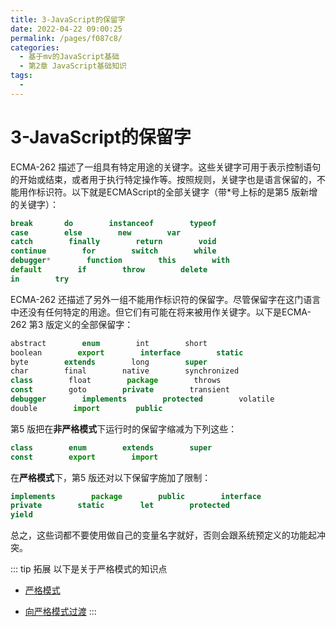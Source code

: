 ```yaml
---
title: 3-JavaScript的保留字
date: 2022-04-22 09:00:25
permalink: /pages/f087c8/
categories:
  - 基于mv的JavaScript基础
  - 第2章 JavaScript基础知识
tags:
  - 
---
```

# 3-JavaScript的保留字

ECMA-262 描述了一组具有特定用途的关键字。这些关键字可用于表示控制语句的开始或结束，或者用于执行特定操作等。按照规则，关键字也是语言保留的，不能用作标识符。以下就是ECMAScript的全部关键字（带*号上标的是第5 版新增的关键字）：
``` js
break       do        instanceof        typeof
case        else        new        var
catch        finally        return        void
continue        for        switch        while
debugger*        function        this        with
default        if        throw        delete
in        try
```

ECMA-262 还描述了另外一组不能用作标识符的保留字。尽管保留字在这门语言中还没有任何特定的用途。但它们有可能在将来被用作关键字。以下是ECMA-262 第3 版定义的全部保留字：
``` js
abstract        enum        int        short
boolean        export        interface        static
byte        extends        long        super
char        final        native        synchronized
class        float        package        throws
const        goto        private        transient
debugger        implements        protected        volatile
double        import        public
```

第5 版把在**非严格模式**下运行时的保留字缩减为下列这些：
``` js
class        enum        extends        super
const        export        import
```

在**严格模式**下，第5 版还对以下保留字施加了限制：
``` js
implements        package        public        interface
private        static        let        protected
yield
```

总之，这些词都不要使用做自己的变量名字就好，否则会跟系统预定义的功能起冲突。



::: tip 拓展
以下是关于严格模式的知识点

- [严格模式](https://developer.mozilla.org/zh-CN/docs/Web/JavaScript/Reference/Strict_mode)

- [向严格模式过渡](https://developer.mozilla.org/zh-CN/docs/Web/JavaScript/Reference/Strict_mode/Transitioning_to_strict_mode)
:::


